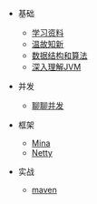* 基础
  * [学习资料](/java/doc.md)
  * [温故知新](/java/base.md)
  * [数据结构和算法](/java/struct.md)
  * [深入理解JVM](/java/jvm.md)

* 并发
  * [聊聊并发](http://ifeve.com/volatile/)

* 框架
  * [Mina](/java/mina.md)  
  * [Netty](/java/netty.md)  

* 实战
  * [maven](java/maven.md)